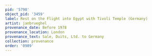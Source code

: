 ```yaml
---
pid: '5798'
object_pid: '3459'
label: Rest on the Flight into Egypt with Tivoli Temple (Germany)
artist: janbrueghel
provenance_date: Before 1978
provenance_location: London
provenance_text: Sale, Duits, Ltd. to Germany
collection: provenance
order: '0989'
---
```

